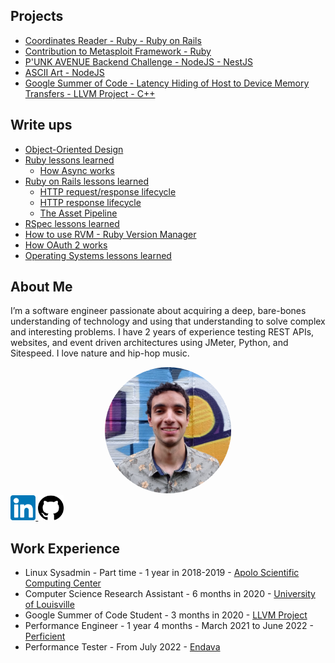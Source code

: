 ## Projects

* [Coordinates Reader - Ruby - Ruby on Rails](projects/coordinates-reader/README.md)
* [Contribution to Metasploit Framework - Ruby](projects/metasploit-framework/README.md)
* [P'UNK AVENUE Backend Challenge - NodeJS - NestJS](projects/punkave-backend-challenge/README.md)
* [ASCII Art - NodeJS](projects/ascii-art/README.md)
* [Google Summer of Code - Latency Hiding of Host to Device Memory Transfers - LLVM Project - C++](projects/gsoc2020-llvm/README.md)

## Write ups

* [Object-Oriented Design](./write-ups/object-oriented-design.md)
* [Ruby lessons learned](./write-ups/ruby/lessons-learned-ruby.md)
  * [How Async works](./write-ups/ruby/how-async-works.md)
* [Ruby on Rails lessons learned](./write-ups/rails/lessons-learned-rails.md)
  * [HTTP request/response lifecycle](./write-ups/rails/http-request-response-lifecycle.md)
  * [HTTP response lifecycle](./write-ups/rails/http-response-lifecycle.md)
  * [The Asset Pipeline](./write-ups/rails/the-asset-pipeline.md)
* [RSpec lessons learned](./write-ups/lessons-learned-rspec.md)
* [How to use RVM - Ruby Version Manager](./write-ups/how-to-use-rvm.md)
* [How OAuth 2 works](./write-ups/how-oauth2-works.md)
* [Operating Systems lessons learned](./write-ups/lessons-learned-operating-systems.md)

## About Me

I’m a software engineer passionate about acquiring a deep, bare-bones understanding of technology
and using that understanding to solve complex and interesting problems. I have 2 years of experience
testing REST APIs, websites, and event driven architectures using JMeter, Python, and Sitespeed.
I love nature and hip-hop music.

<div align="center">
    <img src="./assets/my_face.jpg" alt="my face" style="width: 40%; height: auto; border-radius: 50%"/>
</div>

<a target="_blank" rel="noopener" href="https://www.linkedin.com/in/htobonm/">
    <img src="./assets/linkedin.png" alt="my linkedin page" style="width: 8%; height: auto">
</a>

<a target="_blank" rel="noopener" href="https://github.com/hamax97">
    <img src="./assets/github.png" alt="my github page" style="width: 8%; height: auto">
</a>

## Work Experience

* Linux Sysadmin - Part time - 1 year in 2018-2019 - [Apolo Scientific Computing Center](https://www.eafit.edu.co/apolo)
* Computer Science Research Assistant - 6 months in 2020 - [University of Louisville](https://louisville.edu/)
* Google Summer of Code Student - 3 months in 2020 - [LLVM Project](https://github.com/llvm/llvm-project)
* Performance Engineer - 1 year 4 months - March 2021 to June 2022 - [Perficient](https://www.perficient.com/)
* Performance Tester - From July 2022 - [Endava](https://www.endava.com/)
